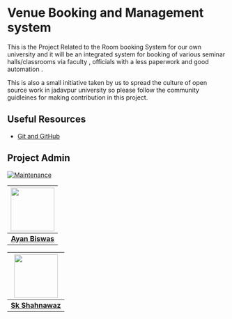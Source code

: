 # Venue Booking and Management system

This is the Project Related to the Room booking System for our own university and it will be an integrated system for booking of various seminar halls/classrooms via faculty , officials with a less paperwork and good automation .

This is also a small initiative taken by us to spread the culture of open source work in jadavpur university so please follow the community guidleines for making contribution in this project.

## Useful Resources

- [Git and GitHub](https://www.digitalocean.com/community/tutorials/how-to-use-git-a-reference-guide)


## Project Admin

[![Maintenance](https://img.shields.io/maintenance/yes/2020?color=green&logo=github)](https://github.com/ayan-biswas0412/)

|                                                                                         <a href="#"><img src="https://avatars3.githubusercontent.com/u/52851184?s=400&u=dea90a2bac4e991b2c5eddb7513e465b816c3476&v=4" width=100px height=100px /></a>                                                                                         |
| :------------------------------------------------------------------------------------------------------------------------------------------------------------------------------------------------------------------------------------------------------------------------------------------------------------------------------------------: |
|                                                                                                                                        **[Ayan Biswas](https://www.linkedin.com/in/ayanbiswas-juetceug/)**                                 

<a href="#"><img src="https://avatars1.githubusercontent.com/u/52563824?s=400&v=4" width=100px height=100px /></a>                                                                                         |
| :------------------------------------------------------------------------------------------------------------------------------------------------------------------------------------------------------------------------------------------------------------------------------------------------------------------------------------------: |
|                                                                                                                                        **[Sk Shahnawaz](https://www.linkedin.com/in/skshahnawaz/)**                                 